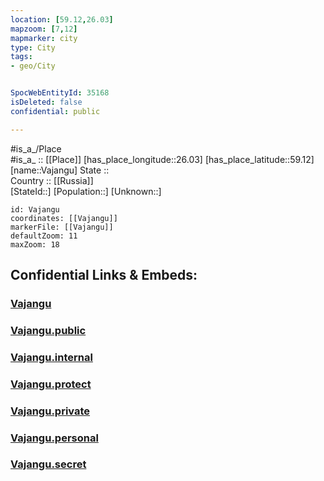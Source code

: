 ```yaml
---
location: [59.12,26.03] 
mapzoom: [7,12] 
mapmarker: city 
type: City
tags:
- geo/City


SpocWebEntityId: 35168
isDeleted: false
confidential: public

---
```

#is_a_/Place  
#is_a_ :: [[Place]] 
[has_place_longitude::26.03] 
[has_place_latitude::59.12] 
[name::Vajangu] 
State ::  
Country :: [[Russia]]  
[StateId::] 
[Population::] 
[Unknown::] 


```leaflet
id: Vajangu
coordinates: [[Vajangu]] 
markerFile: [[Vajangu]] 
defaultZoom: 11 
maxZoom: 18
```


## Confidential Links & Embeds: 

### [Vajangu](/_Standards/Earth/Continent/Europe/Europe~North/Estonia/Counties~Estonia/Lääne-Viru/City/Vajangu.md) 

### [Vajangu.public](/_public/Earth/Continent/Europe/Europe~North/Estonia/Counties~Estonia/Lääne-Viru/City/Vajangu.public.md) 

### [Vajangu.internal](/_internal/Earth/Continent/Europe/Europe~North/Estonia/Counties~Estonia/Lääne-Viru/City/Vajangu.internal.md) 

### [Vajangu.protect](/_protect/Earth/Continent/Europe/Europe~North/Estonia/Counties~Estonia/Lääne-Viru/City/Vajangu.protect.md) 

### [Vajangu.private](/_private/Earth/Continent/Europe/Europe~North/Estonia/Counties~Estonia/Lääne-Viru/City/Vajangu.private.md) 

### [Vajangu.personal](/_personal/Earth/Continent/Europe/Europe~North/Estonia/Counties~Estonia/Lääne-Viru/City/Vajangu.personal.md) 

### [Vajangu.secret](/_secret/Earth/Continent/Europe/Europe~North/Estonia/Counties~Estonia/Lääne-Viru/City/Vajangu.secret.md)

